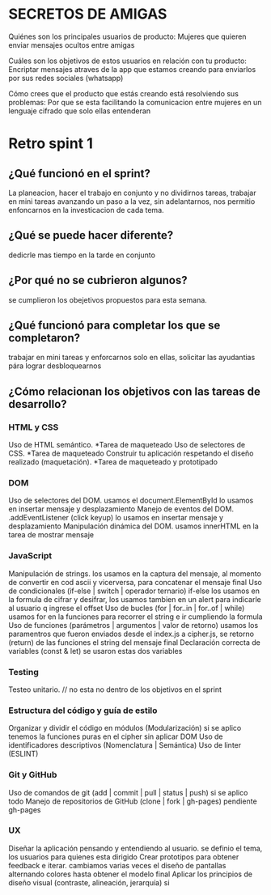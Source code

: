 # SECRETOS DE AMIGAS

Quiénes son los principales usuarios de producto: Mujeres  que quieren enviar mensajes  ocultos entre amigas

Cuáles son los objetivos de estos usuarios en relación con tu producto: Encriptar mensajes atraves de la app que estamos creando para enviarlos por sus  redes  sociales (whatsapp)

Cómo crees que el producto que estás creando está resolviendo sus problemas: Por que se esta facilitando la comunicacion entre mujeres en  un lenguaje cifrado  que solo ellas entenderan

# Retro spint 1

## ¿Qué funcionó en el sprint?
La planeacion, hacer el  trabajo  en conjunto  y no dividirnos tareas, trabajar en  mini tareas  avanzando un paso  a la vez, sin adelantarnos, nos permitio enfoncarnos en la investicacion de cada tema.

## ¿Qué se puede hacer diferente?
dedicrle mas tiempo en la tarde  en conjunto


## ¿Por qué no se cubrieron algunos?
se cumplieron los obejetivos propuestos para esta semana.

## ¿Qué funcionó para completar los que se completaron?
trabajar en  mini tareas y enforcarnos solo  en ellas, solicitar  las ayudantias pára lograr  desbloquearnos

## ¿Cómo relacionan los objetivos con las tareas de desarrollo?
 
### HTML y CSS
 Uso de HTML semántico. *Tarea de maqueteado
 Uso de selectores de CSS. *Tarea de maqueteado
 Construir tu aplicación respetando el diseño realizado (maquetación). *Tarea de maqueteado  y  prototipado

### DOM
 Uso de selectores del DOM. usamos el  document.ElementById lo usamos en  insertar mensaje y  desplazamiento 
 Manejo de eventos del DOM. .addEventListener (click  keyup)  lo usamos en  insertar mensaje y  desplazamiento 
 Manipulación dinámica del DOM.   usamos innerHTML  en la tarea de mostrar mensaje

### JavaScript
 Manipulación de strings. los usamos en la captura del  mensaje,  al  momento  de convertir en  cod ascii  y vicerversa, para  concatenar  el mensaje final
 Uso de condicionales (if-else | switch | operador ternario) if-else  los usamos en la formula   de  cifrar  y desifrar,  los  usamos tambien  en  un alert  para indicarle al  usuario  q ingrese el offset
 Uso de bucles (for | for..in | for..of | while) usamos for en la funciones  para recorrer el string  e ir cumpliendo la formula
 Uso de funciones (parámetros | argumentos | valor de retorno) usamos los paramentros que fueron enviados desde el  index.js a  cipher.js,  se  retorno (return) de las funciones el string del  mensaje  final
 Declaración correcta de variables (const & let) se usaron estas dos  variables 


### Testing
 Testeo unitario. // no esta  no dentro de los objetivos en el  sprint

### Estructura del código y guía de estilo
 Organizar y dividir el código en módulos (Modularización) si  se aplico  tenemos la funciones puras en el  cipher  sin aplicar DOM
 Uso de identificadores descriptivos (Nomenclatura | Semántica) 
 Uso de linter (ESLINT) 

### Git y GitHub
 Uso de comandos de git (add | commit | pull | status | push) si se aplico  todo
 Manejo de repositorios de GitHub (clone | fork | gh-pages) pendiente  gh-pages

### UX
 Diseñar la aplicación pensando y entendiendo al usuario. se definio  el tema,  los usuarios para quienes esta dirigido
 Crear prototipos para obtener feedback e iterar. cambiamos varias veces el  diseño de pantallas alternando colores hasta obtener el modelo final
 Aplicar los principios de diseño visual (contraste, alineación, jerarquía) si
